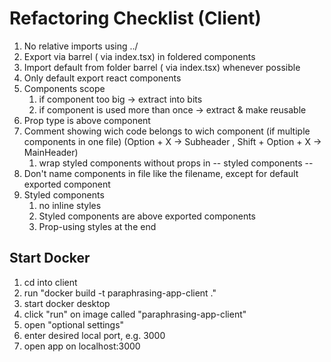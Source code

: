 # Refactoring Checklist (Client)

1. No relative imports using ../
2. Export via barrel ( via index.tsx) in foldered components
3. Import default from folder barrel ( via index.tsx) whenever possible
4. Only default export react components 
5. Components scope
   1. if component too big -> extract into bits
   2. if component is used more than once -> extract & make reusable 
6. Prop type is above component
7. Comment showing wich code belongs to wich component (if multiple components in one file) (Option + X -> Subheader , Shift + Option + X -> MainHeader)
   1. wrap styled components without props in -- styled components -- 
8. Don't name components in file like the filename, except for default exported component
9. Styled components
   1. no inline styles
   2. Styled components are above exported components
   3. Prop-using styles at the end
 
## Start Docker
1. cd into client 
2. run "docker build -t paraphrasing-app-client ." 
3. start docker desktop
4. click "run" on image called "paraphrasing-app-client"
5. open "optional settings"
6. enter desired local port, e.g. 3000
7. open app on localhost:3000